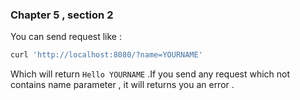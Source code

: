 ### Chapter 5 , section 2

You can send request like :

```sh
curl 'http://localhost:8080/?name=YOURNAME'
```
Which will return ```Hello YOURNAME```
.If you send any request which not contains name parameter , it will returns you an error .
